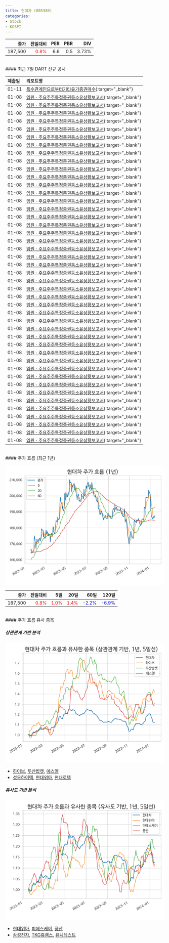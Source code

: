```yaml
---
title: 현대차 (005380)
categories:
- Stock
- KOSPI
---
```


|**종가**|**전일대비**|**PER**|**PBR**|**DIV**|
|---:|-------:|--:|--:|--:|
|187,500|<span style="color: red">0.8%</span>|6.6|0.5|3.73%|

<!-- more -->

<br>
#### 최근 7일 DART 신규 공시


|**제출일**|**리포트명**|
|:-----|:-------|
|01-11|[특수관계인으로부터기타유가증권매수](https://dart.fss.or.kr/dsaf001/main.do?rcpNo=20240111000325){:target="_blank"}|
|01-08|[임원ㆍ주요주주특정증권등소유상황보고서](https://dart.fss.or.kr/dsaf001/main.do?rcpNo=20240108000590){:target="_blank"}|
|01-08|[임원ㆍ주요주주특정증권등소유상황보고서](https://dart.fss.or.kr/dsaf001/main.do?rcpNo=20240108000328){:target="_blank"}|
|01-08|[임원ㆍ주요주주특정증권등소유상황보고서](https://dart.fss.or.kr/dsaf001/main.do?rcpNo=20240108000316){:target="_blank"}|
|01-08|[임원ㆍ주요주주특정증권등소유상황보고서](https://dart.fss.or.kr/dsaf001/main.do?rcpNo=20240108000303){:target="_blank"}|
|01-08|[임원ㆍ주요주주특정증권등소유상황보고서](https://dart.fss.or.kr/dsaf001/main.do?rcpNo=20240108000297){:target="_blank"}|
|01-08|[임원ㆍ주요주주특정증권등소유상황보고서](https://dart.fss.or.kr/dsaf001/main.do?rcpNo=20240108000293){:target="_blank"}|
|01-08|[임원ㆍ주요주주특정증권등소유상황보고서](https://dart.fss.or.kr/dsaf001/main.do?rcpNo=20240108000283){:target="_blank"}|
|01-08|[임원ㆍ주요주주특정증권등소유상황보고서](https://dart.fss.or.kr/dsaf001/main.do?rcpNo=20240108000277){:target="_blank"}|
|01-08|[임원ㆍ주요주주특정증권등소유상황보고서](https://dart.fss.or.kr/dsaf001/main.do?rcpNo=20240108000267){:target="_blank"}|
|01-08|[임원ㆍ주요주주특정증권등소유상황보고서](https://dart.fss.or.kr/dsaf001/main.do?rcpNo=20240108000260){:target="_blank"}|
|01-08|[임원ㆍ주요주주특정증권등소유상황보고서](https://dart.fss.or.kr/dsaf001/main.do?rcpNo=20240108000254){:target="_blank"}|
|01-08|[임원ㆍ주요주주특정증권등소유상황보고서](https://dart.fss.or.kr/dsaf001/main.do?rcpNo=20240108000248){:target="_blank"}|
|01-08|[임원ㆍ주요주주특정증권등소유상황보고서](https://dart.fss.or.kr/dsaf001/main.do?rcpNo=20240108000241){:target="_blank"}|
|01-08|[임원ㆍ주요주주특정증권등소유상황보고서](https://dart.fss.or.kr/dsaf001/main.do?rcpNo=20240108000236){:target="_blank"}|
|01-08|[임원ㆍ주요주주특정증권등소유상황보고서](https://dart.fss.or.kr/dsaf001/main.do?rcpNo=20240108000230){:target="_blank"}|
|01-08|[임원ㆍ주요주주특정증권등소유상황보고서](https://dart.fss.or.kr/dsaf001/main.do?rcpNo=20240108000188){:target="_blank"}|
|01-08|[임원ㆍ주요주주특정증권등소유상황보고서](https://dart.fss.or.kr/dsaf001/main.do?rcpNo=20240108000185){:target="_blank"}|
|01-08|[임원ㆍ주요주주특정증권등소유상황보고서](https://dart.fss.or.kr/dsaf001/main.do?rcpNo=20240108000177){:target="_blank"}|
|01-08|[임원ㆍ주요주주특정증권등소유상황보고서](https://dart.fss.or.kr/dsaf001/main.do?rcpNo=20240108000158){:target="_blank"}|
|01-08|[임원ㆍ주요주주특정증권등소유상황보고서](https://dart.fss.or.kr/dsaf001/main.do?rcpNo=20240108000155){:target="_blank"}|
|01-08|[임원ㆍ주요주주특정증권등소유상황보고서](https://dart.fss.or.kr/dsaf001/main.do?rcpNo=20240108000130){:target="_blank"}|
|01-08|[임원ㆍ주요주주특정증권등소유상황보고서](https://dart.fss.or.kr/dsaf001/main.do?rcpNo=20240108000126){:target="_blank"}|
|01-08|[임원ㆍ주요주주특정증권등소유상황보고서](https://dart.fss.or.kr/dsaf001/main.do?rcpNo=20240108000122){:target="_blank"}|
|01-08|[임원ㆍ주요주주특정증권등소유상황보고서](https://dart.fss.or.kr/dsaf001/main.do?rcpNo=20240108000117){:target="_blank"}|
|01-08|[임원ㆍ주요주주특정증권등소유상황보고서](https://dart.fss.or.kr/dsaf001/main.do?rcpNo=20240108000094){:target="_blank"}|
|01-08|[임원ㆍ주요주주특정증권등소유상황보고서](https://dart.fss.or.kr/dsaf001/main.do?rcpNo=20240108000089){:target="_blank"}|
|01-08|[임원ㆍ주요주주특정증권등소유상황보고서](https://dart.fss.or.kr/dsaf001/main.do?rcpNo=20240108000086){:target="_blank"}|
|01-08|[임원ㆍ주요주주특정증권등소유상황보고서](https://dart.fss.or.kr/dsaf001/main.do?rcpNo=20240108000082){:target="_blank"}|
|01-08|[임원ㆍ주요주주특정증권등소유상황보고서](https://dart.fss.or.kr/dsaf001/main.do?rcpNo=20240108000080){:target="_blank"}|
|01-08|[임원ㆍ주요주주특정증권등소유상황보고서](https://dart.fss.or.kr/dsaf001/main.do?rcpNo=20240108000068){:target="_blank"}|
|01-08|[임원ㆍ주요주주특정증권등소유상황보고서](https://dart.fss.or.kr/dsaf001/main.do?rcpNo=20240108000066){:target="_blank"}|
|01-08|[임원ㆍ주요주주특정증권등소유상황보고서](https://dart.fss.or.kr/dsaf001/main.do?rcpNo=20240108000063){:target="_blank"}|
|01-08|[임원ㆍ주요주주특정증권등소유상황보고서](https://dart.fss.or.kr/dsaf001/main.do?rcpNo=20240108000059){:target="_blank"}|
|01-08|[임원ㆍ주요주주특정증권등소유상황보고서](https://dart.fss.or.kr/dsaf001/main.do?rcpNo=20240108000054){:target="_blank"}|
|01-08|[임원ㆍ주요주주특정증권등소유상황보고서](https://dart.fss.or.kr/dsaf001/main.do?rcpNo=20240108000051){:target="_blank"}|
|01-08|[임원ㆍ주요주주특정증권등소유상황보고서](https://dart.fss.or.kr/dsaf001/main.do?rcpNo=20240108000050){:target="_blank"}|
|01-08|[임원ㆍ주요주주특정증권등소유상황보고서](https://dart.fss.or.kr/dsaf001/main.do?rcpNo=20240108000046){:target="_blank"}|
|01-08|[임원ㆍ주요주주특정증권등소유상황보고서](https://dart.fss.or.kr/dsaf001/main.do?rcpNo=20240108000041){:target="_blank"}|
|01-08|[임원ㆍ주요주주특정증권등소유상황보고서](https://dart.fss.or.kr/dsaf001/main.do?rcpNo=20240108000037){:target="_blank"}|
|01-08|[임원ㆍ주요주주특정증권등소유상황보고서](https://dart.fss.or.kr/dsaf001/main.do?rcpNo=20240108000034){:target="_blank"}|
|01-08|[임원ㆍ주요주주특정증권등소유상황보고서](https://dart.fss.or.kr/dsaf001/main.do?rcpNo=20240108000032){:target="_blank"}|
|01-08|[임원ㆍ주요주주특정증권등소유상황보고서](https://dart.fss.or.kr/dsaf001/main.do?rcpNo=20240108000030){:target="_blank"}|
|01-08|[임원ㆍ주요주주특정증권등소유상황보고서](https://dart.fss.or.kr/dsaf001/main.do?rcpNo=20240108000025){:target="_blank"}|
|01-08|[임원ㆍ주요주주특정증권등소유상황보고서](https://dart.fss.or.kr/dsaf001/main.do?rcpNo=20240108000017){:target="_blank"}|

<br>
#### 주가 흐름 (최근 1년)

![005380](/assets/images/stock/005380.png)

|**종가**|**전일대비**|**5일**|**20일**|**60일**|**120일**|
|---:|-------:|--:|---:|---:|----:|
|187,500|<span style="color: red">0.8%</span>|<span style="color: red">1.0%</span>|<span style="color: red">1.4%</span>|<span style="color: blue">-2.2%</span>|<span style="color: blue">-6.9%</span>|

<br>
#### 주가 흐름 유사 종목

##### 상관관계 기반 분석

![005380](/assets/images/stock/005380_corr.png)
- [하이브](/352820/), [두산밥캣](/241560/), [에스엘](/005850/)
- [성우하이텍](/015750/), [현대위아](/011210/), [현대로템](/064350/)

##### 유사도 기반 분석

![005380](/assets/images/stock/005380_sim.png)
- [현대위아](/011210/), [피에스케이](/319660/), [풍산](/103140/)
- [삼성전자](/005930/), [TKG휴켐스](/069260/), [유니테스트](/086390/)